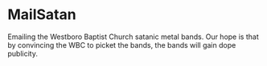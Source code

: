 # MailSatan
Emailing the Westboro Baptist Church satanic metal bands.
Our hope is that by convincing the WBC to picket the bands,
the bands will gain dope publicity.
